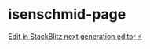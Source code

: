 # isenschmid-page

[Edit in StackBlitz next generation editor ⚡️](https://stackblitz.com/~/github.com/isenschmid/isenschmid-page)